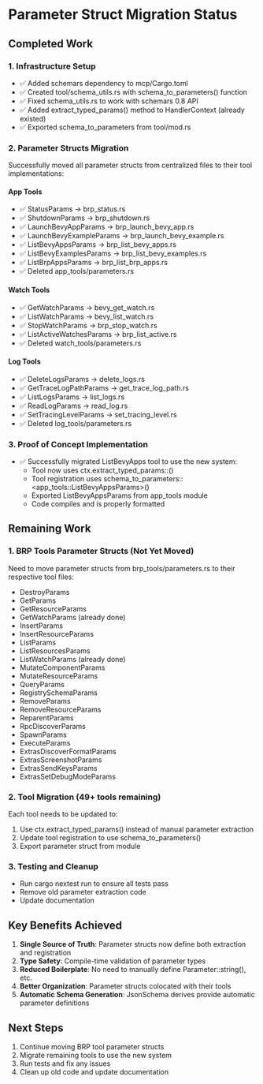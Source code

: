 # Parameter Struct Migration Status

## Completed Work

### 1. Infrastructure Setup
- ✅ Added schemars dependency to mcp/Cargo.toml
- ✅ Created tool/schema_utils.rs with schema_to_parameters() function
- ✅ Fixed schema_utils.rs to work with schemars 0.8 API
- ✅ Added extract_typed_params() method to HandlerContext (already existed)
- ✅ Exported schema_to_parameters from tool/mod.rs

### 2. Parameter Structs Migration
Successfully moved all parameter structs from centralized files to their tool implementations:

#### App Tools
- ✅ StatusParams → brp_status.rs
- ✅ ShutdownParams → brp_shutdown.rs
- ✅ LaunchBevyAppParams → brp_launch_bevy_app.rs
- ✅ LaunchBevyExampleParams → brp_launch_bevy_example.rs
- ✅ ListBevyAppsParams → brp_list_bevy_apps.rs
- ✅ ListBevyExamplesParams → brp_list_bevy_examples.rs
- ✅ ListBrpAppsParams → brp_list_brp_apps.rs
- ✅ Deleted app_tools/parameters.rs

#### Watch Tools
- ✅ GetWatchParams → bevy_get_watch.rs
- ✅ ListWatchParams → bevy_list_watch.rs
- ✅ StopWatchParams → brp_stop_watch.rs
- ✅ ListActiveWatchesParams → brp_list_active.rs
- ✅ Deleted watch_tools/parameters.rs

#### Log Tools
- ✅ DeleteLogsParams → delete_logs.rs
- ✅ GetTraceLogPathParams → get_trace_log_path.rs
- ✅ ListLogsParams → list_logs.rs
- ✅ ReadLogParams → read_log.rs
- ✅ SetTracingLevelParams → set_tracing_level.rs
- ✅ Deleted log_tools/parameters.rs

### 3. Proof of Concept Implementation
- ✅ Successfully migrated ListBevyApps tool to use the new system:
  - Tool now uses ctx.extract_typed_params::<ListBevyAppsParams>()
  - Tool registration uses schema_to_parameters::<app_tools::ListBevyAppsParams>()
  - Exported ListBevyAppsParams from app_tools module
  - Code compiles and is properly formatted

## Remaining Work

### 1. BRP Tools Parameter Structs (Not Yet Moved)
Need to move parameter structs from brp_tools/parameters.rs to their respective tool files:
- DestroyParams
- GetParams
- GetResourceParams
- GetWatchParams (already done)
- InsertParams
- InsertResourceParams
- ListParams
- ListResourcesParams
- ListWatchParams (already done)
- MutateComponentParams
- MutateResourceParams
- QueryParams
- RegistrySchemaParams
- RemoveParams
- RemoveResourceParams
- ReparentParams
- RpcDiscoverParams
- SpawnParams
- ExecuteParams
- ExtrasDiscoverFormatParams
- ExtrasScreenshotParams
- ExtrasSendKeysParams
- ExtrasSetDebugModeParams

### 2. Tool Migration (49+ tools remaining)
Each tool needs to be updated to:
1. Use ctx.extract_typed_params() instead of manual parameter extraction
2. Update tool registration to use schema_to_parameters()
3. Export parameter struct from module

### 3. Testing and Cleanup
- Run cargo nextest run to ensure all tests pass
- Remove old parameter extraction code
- Update documentation

## Key Benefits Achieved
1. **Single Source of Truth**: Parameter structs now define both extraction and registration
2. **Type Safety**: Compile-time validation of parameter types
3. **Reduced Boilerplate**: No need to manually define Parameter::string(), etc.
4. **Better Organization**: Parameter structs colocated with their tools
5. **Automatic Schema Generation**: JsonSchema derives provide automatic parameter definitions

## Next Steps
1. Continue moving BRP tool parameter structs
2. Migrate remaining tools to use the new system
3. Run tests and fix any issues
4. Clean up old code and update documentation